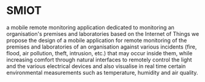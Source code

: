 # SMIOT
a mobile remote monitoring application dedicated to monitoring an organisation's premises and laboratories based on the Internet of Things
we propose the design of a mobile application for remote monitoring of the premises and laboratories of an organisation against various incidents (fire, flood, air pollution, theft, intrusion, etc.) that may occur inside them, while increasing comfort through natural interfaces to remotely control the light and the various electrical devices and also visualise in real time certain environmental measurements such as temperature, humidity and air quality. 
